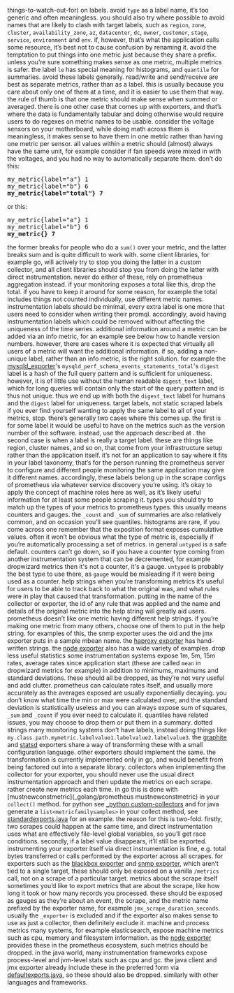 things-to-watch-out-for) on
labels.
avoid `type` as a label name, it’s too generic and often meaningless.
you should also try where possible to avoid names that are likely to
clash with target labels, such as `region`, `zone`, `cluster`,
`availability_zone`, `az`, `datacenter`, `dc`, `owner`, `customer`,
`stage`, `service`, `environment` and `env`. if, however, that’s what
the application calls some resource, it’s best not to cause confusion by
renaming it.
avoid the temptation to put things into one metric just because they
share a prefix. unless you’re sure something makes sense as one metric,
multiple metrics is safer.
the label `le` has special meaning for histograms, and `quantile` for
summaries. avoid these labels generally.
read/write and send/receive are best as separate metrics, rather than as
a label. this is usually because you care about only one of them at a
time, and it is easier to use them that way.
the rule of thumb is that one metric should make sense when summed or
averaged.  there is one other case that comes up with exporters, and
that’s where the data is fundamentally tabular and doing otherwise would
require users to do regexes on metric names to be usable. consider the
voltage sensors on your motherboard, while doing math across them is
meaningless, it makes sense to have them in one metric rather than
having one metric per sensor. all values within a metric should
(almost) always have the same unit, for example consider if fan speeds
were mixed in with the voltages, and you had no way to automatically
separate them.
don’t do this:
<pre>
my_metric{label="a"} 1
my_metric{label="b"} 6
<b>my_metric{label="total"} 7</b>
</pre>
or this:
<pre>
my_metric{label="a"} 1
my_metric{label="b"} 6
<b>my_metric{} 7</b>
</pre>
the former breaks for people who do a `sum()` over your metric, and the
latter breaks sum and is quite difficult to work with. some client
libraries, for example go, will actively try to stop you doing the
latter in a custom collector, and all client libraries should stop you
from doing the latter with direct instrumentation. never do either of
these, rely on prometheus aggregation instead.
if your monitoring exposes a total like this, drop the total. if you
have to keep it around for some reason, for example the total includes
things not counted individually, use different metric names.
instrumentation labels should be minimal, every extra label is one more
that users need to consider when writing their promql. accordingly,
avoid having instrumentation labels which could be removed without
affecting the uniqueness of the time series. additional information
around a metric can be added via an info metric, for an example see
below how to handle version numbers.
however, there are cases where it is expected that virtually all users of
a metric will want the additional information. if so, adding a
non-unique label, rather than an info metric, is the right solution. for
example the
[mysqld_exporter](_exporter)'s
`mysqld_perf_schema_events_statements_total`'s `digest` label is a hash
of the full query pattern and is sufficient for uniqueness. however, it
is of little use without the human readable `digest_text` label, which
for long queries will contain only the start of the query pattern and is
thus not unique. thus we end up with both the `digest_text` label for
humans and the `digest` label for uniqueness.
target labels, not static scraped labels
if you ever find yourself wanting to apply the same label to all of your
metrics, stop.
there’s generally two cases where this comes up.
the first is for some label it would be useful to have on the metrics
such as the version number of the software. instead, use the approach
described at
[]().
the second case is when a label is really a target label. these are
things like region, cluster names, and so on, that come from your
infrastructure setup rather than the application itself. it’s not for an
application to say where it fits in your label taxonomy, that’s for the
person running the prometheus server to configure and different people
monitoring the same application may give it different names.
accordingly, these labels belong up in the scrape configs of prometheus
via whatever service discovery you’re using. it’s okay to apply the
concept of machine roles here as well, as it’s likely useful information
for at least some people scraping it.
types
you should try to match up the types of your metrics to prometheus
types. this usually means counters and gauges. the `_count` and `_sum`
of summaries are also relatively common, and on occasion you’ll see
quantiles. histograms are rare, if you come across one remember that the
exposition format exposes cumulative values.
often it won’t be obvious what the type of metric is, especially if
you’re automatically processing a set of metrics. in general `untyped`
is a safe default.
counters can’t go down, so if you have a counter type coming from
another instrumentation system that can be decremented, for example
dropwizard metrics then it's not a counter, it's a gauge. `untyped` is
probably the best type to use there, as `gauge` would be misleading if
it were being used as a counter.
help strings
when you’re transforming metrics it’s useful for users to be able to
track back to what the original was, and what rules were in play that
caused that transformation. putting in the name of the
collector or exporter, the id of any rule that was applied and the
name and details of the original metric into the help string will greatly
aid users.
prometheus doesn’t like one metric having different help strings. if
you’re making one metric from many others, choose one of them to put in
the help string.
for examples of this, the snmp exporter uses the oid and the jmx
exporter puts in a sample mbean name. the [haproxy
exporter](_exporter) has
hand-written strings. the [node
exporter](_exporter) also has a wide
variety of examples.
drop less useful statistics
some instrumentation systems expose 1m, 5m, 15m rates, average rates since
application start (these are called `mean` in dropwizard metrics for
example) in addition to minimums, maximums and standard deviations.
these should all be dropped, as they’re not very useful and add clutter.
prometheus can calculate rates itself, and usually more accurately as
the averages exposed are usually exponentially decaying. you don’t know
what time the min or max were calculated over, and the standard deviation
is statistically useless and you can always expose sum of squares,
`_sum` and `_count` if you ever need to calculate it.
quantiles have related issues, you may choose to drop them or put them
in a summary.
dotted strings
many monitoring systems don’t have labels, instead doing things like
`my.class.path.mymetric.labelvalue1.labelvalue2.labelvalue3`.
the [graphite](_exporter) and
[statsd](_exporter) exporters share
a way of transforming these with a small configuration language. other
exporters should implement the same. the transformation is currently
implemented only in go, and would benefit from being factored out into a
separate library.
collectors
when implementing the collector for your exporter, you should never use
the usual direct instrumentation approach and then update the metrics on
each scrape.
rather create new metrics each time. in go this is done with
[mustnewconstmetric](_golang/prometheus
mustnewconstmetric)
in your `collect()` method. for python see
[_python
custom-collectors](_python/collector/custom/)
and for java generate a `list<metricfamilysamples>` in your collect
method, see
[standardexports.java](_java/blob/master/simpleclient_hotspot/src/main/java/io/prometheus/client/hotspot/standardexports.java)
for an example.
the reason for this is two-fold. firstly, two scrapes could happen at
the same time, and direct instrumentation uses what are effectively
file-level global variables, so you’ll get race conditions. secondly, if
a label value disappears, it’ll still be exported.
instrumenting your exporter itself via direct instrumentation is fine,
e.g. total bytes transferred or calls performed by the exporter across
all scrapes.  for exporters such as the [blackbox
exporter](_exporter) and [snmp
exporter](_exporter), which aren’t
tied to a single target, these should only be exposed on a vanilla
`/metrics` call, not on a scrape of a particular target.
metrics about the scrape itself
sometimes you’d like to export metrics that are about the scrape, like
how long it took or how many records you processed.
these should be exposed as gauges as they’re about an event, the scrape,
and the metric name prefixed by the exporter name, for example
`jmx_scrape_duration_seconds`. usually the `_exporter` is excluded and
if the exporter also makes sense to use as just a collector, then
definitely exclude it.
machine and process metrics
many systems, for example elasticsearch, expose machine metrics such as
cpu, memory and filesystem information. as the [node
exporter](_exporter) provides these in
the prometheus ecosystem, such metrics should be dropped.
in the java world, many instrumentation frameworks expose process-level
and jvm-level stats such as cpu and gc. the java client and jmx exporter
already include these in the preferred form via
[defaultexports.java](_java/blob/master/simpleclient_hotspot/src/main/java/io/prometheus/client/hotspot/defaultexports.java),
so these should also be dropped.
similarly with other languages and frameworks.